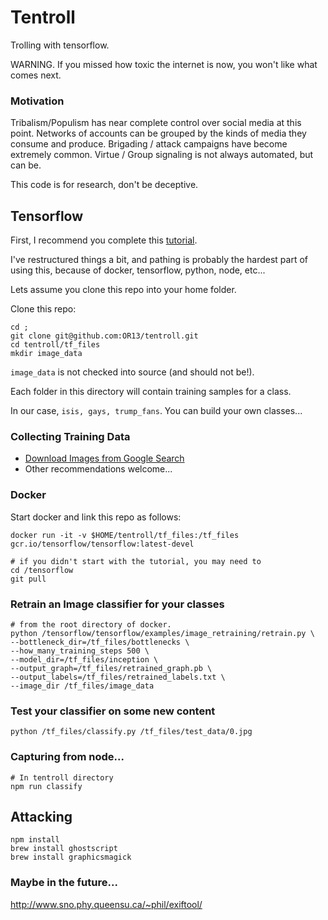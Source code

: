 # Tentroll

Trolling with tensorflow.

WARNING. If you missed how toxic the internet is now, you won't like what comes next.

### Motivation 

Tribalism/Populism has near complete control over social media at this point. 
Networks of accounts can be grouped by the kinds of media they consume and produce.
Brigading / attack campaigns have become extremely common. 
Virtue / Group signaling is not always automated, but can be.

This code is for research, don't be deceptive.

## Tensorflow

First, I recommend you complete this [tutorial](https://codelabs.developers.google.com/codelabs/tensorflow-for-poets).

I've restructured things a bit, and pathing is probably the hardest part of using this, because of docker, tensorflow, python, node, etc...

Lets assume you clone this repo into your home folder.

Clone this repo:

```
cd ;
git clone git@github.com:OR13/tentroll.git
cd tentroll/tf_files
mkdir image_data
```

`image_data` is not checked into source (and should not be!). 

Each folder in this directory will contain training samples for a class.

In our case, `isis, gays, trump_fans`. You can build your own classes...

### Collecting Training Data

- [Download Images from Google Search](https://chrome.google.com/webstore/detail/fatkun-batch-download-ima/nnjjahlikiabnchcpehcpkdeckfgnohf?hl=en)
- Other recommendations welcome...

### Docker

Start docker and link this repo as follows:

```
docker run -it -v $HOME/tentroll/tf_files:/tf_files gcr.io/tensorflow/tensorflow:latest-devel 

# if you didn't start with the tutorial, you may need to
cd /tensorflow
git pull

```

### Retrain an Image classifier for your classes

```
# from the root directory of docker.
python /tensorflow/tensorflow/examples/image_retraining/retrain.py \
--bottleneck_dir=/tf_files/bottlenecks \
--how_many_training_steps 500 \
--model_dir=/tf_files/inception \
--output_graph=/tf_files/retrained_graph.pb \
--output_labels=/tf_files/retrained_labels.txt \
--image_dir /tf_files/image_data
```

### Test your classifier on some new content
```
python /tf_files/classify.py /tf_files/test_data/0.jpg

```

### Capturing from node...
```
# In tentroll directory
npm run classify 
```

## Attacking

```
npm install 
brew install ghostscript
brew install graphicsmagick
```

### Maybe in the future...
http://www.sno.phy.queensu.ca/~phil/exiftool/

